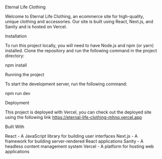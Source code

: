 Eternal Life Clothing

Welcome to Eternal Life Clothing, an ecommerce site for high-quality, unique clothing and accessories. Our site is built using React, Next.js, and Sanity and is hosted on Vercel.

Installation

To run this project locally, you will need to have Node.js and npm (or yarn) installed. Clone the repository and run the following command in the project directory:

npm install

Running the project

To start the development server, run the following command:

npm run dev


Deployment

This project is deployed with Vercel, you can check out the deployed site using the following link https://eternal-life-clothing-mhnq.vercel.app 

Built With

React - A JavaScript library for building user interfaces
Next.js - A framework for building server-rendered React applications
Sanity - A headless content management system
Vercel - A platform for hosting web applications


